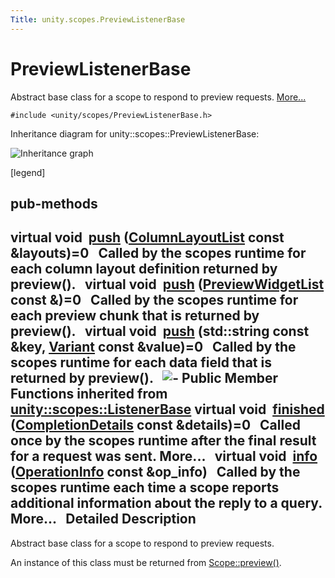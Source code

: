 ```yaml
---
Title: unity.scopes.PreviewListenerBase
---
```

        
PreviewListenerBase
===================

Abstract base class for a scope to respond to preview requests. [More...](#details)

`#include <unity/scopes/PreviewListenerBase.h>`

Inheritance diagram for unity::scopes::PreviewListenerBase:

![Inheritance graph](https://developer.ubuntu.com/static/devportal_uploaded/06cc4dd7-561e-416b-959b-397ed440c999-api/scopes/cpp/sdk-15.04.5/unity.scopes.PreviewListenerBase/classunity_1_1scopes_1_1_preview_listener_base__inherit__graph.png)

<span class="legend">\[legend\]</span>

pub-methods
------------------------------------------------------

virtual void 
<a href="#a5e9fe1fa664cbb65a0389e5a39caf78b">push</a> (<a href="unity.scopes.md#a5b970e3c73bf25548398b32e79b2224d">ColumnLayoutList</a> const &layouts)=0
 
Called by the scopes runtime for each column layout definition returned by preview().
 
virtual void 
<a href="#a1b4c366abea27471dc9ee31873c9c37a">push</a> (<a href="unity.scopes.md#aed3b7b1daf2e49d0a820ef931caa792d">PreviewWidgetList</a> const &)=0
 
Called by the scopes runtime for each preview chunk that is returned by preview().
 
virtual void 
<a href="#a2c11160354d49672100522d3e476b7e3">push</a> (std::string const &key, <a href="unity.scopes.Variant.md">Variant</a> const &value)=0
 
Called by the scopes runtime for each data field that is returned by preview().
 
![-](https://developer.ubuntu.com/static/devportal_uploaded/a914cea5-c3fc-4f5f-a0b6-9f0e32189bb9-api/scopes/cpp/sdk-15.04.5/unity.scopes.PreviewListenerBase/closed.png) Public Member Functions inherited from <a href="unity.scopes.ListenerBase.md">unity::scopes::ListenerBase</a>
virtual void 
<a href="unity.scopes.ListenerBase.md#afb44937749b61c9e3ebfa20ec6e4634b">finished</a> (<a href="unity.scopes.CompletionDetails.md">CompletionDetails</a> const &details)=0
 
Called once by the scopes runtime after the final result for a request was sent. More...
 
virtual void 
<a href="unity.scopes.ListenerBase.md#a3b38fa642754142f40968f3ff8d1bdc8">info</a> (<a href="unity.scopes.OperationInfo.md">OperationInfo</a> const &op\_info)
 
Called by the scopes runtime each time a scope reports additional information about the reply to a query. More...
 
<span id="details"></span>
Detailed Description
--------------------

Abstract base class for a scope to respond to preview requests.

An instance of this class must be returned from <a href="unity.scopes.Scope.md#a82b24083994e676524b10c407f281aa4" title="Initiates preview request. ">Scope::preview()</a>.

